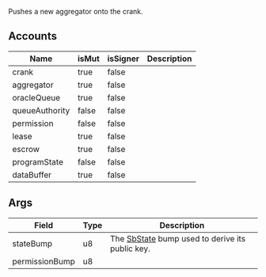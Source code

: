 Pushes a new aggregator onto the crank.

## Accounts

| Name           | isMut | isSigner | Description |
| -------------- | ----- | -------- | ----------- |
| crank          | true  | false    |             |
| aggregator     | true  | false    |             |
| oracleQueue    | true  | false    |             |
| queueAuthority | false | false    |             |
| permission     | false | false    |             |
| lease          | true  | false    |             |
| escrow         | true  | false    |             |
| programState   | false | false    |             |
| dataBuffer     | true  | false    |             |

## Args

| Field          | Type | Description                                                                           |
| -------------- | ---- | ------------------------------------------------------------------------------------- |
| stateBump      | u8   | The [SbState](/feeds/solana/idl/accounts/SbState) bump used to derive its public key. |
| permissionBump | u8   |                                                                                       |
